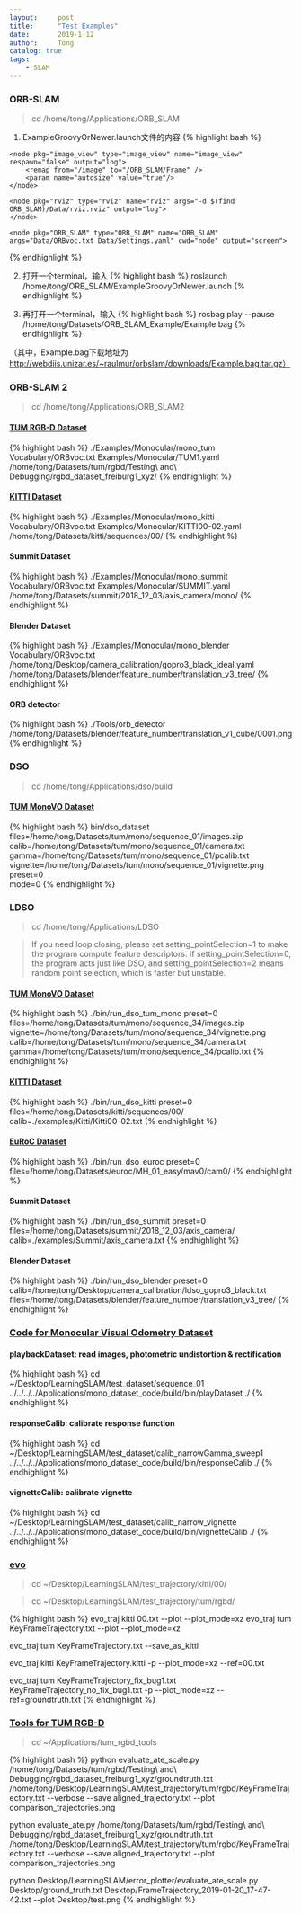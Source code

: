 ```yaml
---
layout:     post
title:      "Test Examples"
date:       2019-1-12
author:     Tong
catalog: true
tags:
    - SLAM
---
```


### ORB-SLAM

> cd /home/tong/Applications/ORB_SLAM

1. ExampleGroovyOrNewer.launch文件的内容
{% highlight bash %}
<launch>

	<node pkg="image_view" type="image_view" name="image_view" respawn="false" output="log">
		<remap from="/image" to="/ORB_SLAM/Frame" />
		<param name="autosize" value="true"/>
	</node>

	<node pkg="rviz" type="rviz" name="rviz" args="-d $(find ORB_SLAM)/Data/rviz.rviz" output="log">
	</node>

 	<node pkg="ORB_SLAM" type="ORB_SLAM" name="ORB_SLAM"  args="Data/ORBvoc.txt Data/Settings.yaml" cwd="node" output="screen">
   </node>

</launch>
{% endhighlight %}

2. 打开一个terminal，输入
{% highlight bash %}
roslaunch /home/tong/ORB_SLAM/ExampleGroovyOrNewer.launch
{% endhighlight %}

3. 再打开一个terminal，输入
{% highlight bash %}
rosbag play --pause /home/tong/Datasets/ORB_SLAM_Example/Example.bag
{% endhighlight %}

（其中，Example.bag下载地址为 http://webdiis.unizar.es/~raulmur/orbslam/downloads/Example.bag.tar.gz）



### ORB-SLAM 2

> cd /home/tong/Applications/ORB_SLAM2

#### [TUM RGB-D Dataset][dataset-tum-rgbd]
{% highlight bash %}
./Examples/Monocular/mono_tum Vocabulary/ORBvoc.txt Examples/Monocular/TUM1.yaml /home/tong/Datasets/tum/rgbd/Testing\ and\ Debugging/rgbd_dataset_freiburg1_xyz/
{% endhighlight %}

#### [KITTI Dataset][dataset-kitti]
{% highlight bash %}
./Examples/Monocular/mono_kitti Vocabulary/ORBvoc.txt Examples/Monocular/KITTI00-02.yaml /home/tong/Datasets/kitti/sequences/00/
{% endhighlight %}

#### Summit Dataset
{% highlight bash %}
./Examples/Monocular/mono_summit Vocabulary/ORBvoc.txt Examples/Monocular/SUMMIT.yaml /home/tong/Datasets/summit/2018_12_03/axis_camera/mono/
{% endhighlight %}

#### Blender Dataset
{% highlight bash %}
./Examples/Monocular/mono_blender Vocabulary/ORBvoc.txt /home/tong/Desktop/camera_calibration/gopro3_black_ideal.yaml /home/tong/Datasets/blender/feature_number/translation_v3_tree/
{% endhighlight %}

#### ORB detector
{% highlight bash %}
./Tools/orb_detector /home/tong/Datasets/blender/feature_number/translation_v1_cube/0001.png
{% endhighlight %}

### DSO

> cd /home/tong/Applications/dso/build

#### [TUM MonoVO Dataset][dataset-tum-mono]
{% highlight bash %}
bin/dso_dataset \
files=/home/tong/Datasets/tum/mono/sequence_01/images.zip \
calib=/home/tong/Datasets/tum/mono/sequence_01/camera.txt \
gamma=/home/tong/Datasets/tum/mono/sequence_01/pcalib.txt \
vignette=/home/tong/Datasets/tum/mono/sequence_01/vignette.png \
preset=0 \
mode=0
{% endhighlight %}

### LDSO

> cd /home/tong/Applications/LDSO

> If you need loop closing, please set setting_pointSelection=1 to make the program compute feature descriptors. If setting_pointSelection=0, the program acts just like DSO, and setting_pointSelection=2 means random point selection, which is faster but unstable.

#### [TUM MonoVO Dataset][dataset-tum-mono]
{% highlight bash %}
./bin/run_dso_tum_mono preset=0 files=/home/tong/Datasets/tum/mono/sequence_34/images.zip vignette=/home/tong/Datasets/tum/mono/sequence_34/vignette.png calib=/home/tong/Datasets/tum/mono/sequence_34/camera.txt gamma=/home/tong/Datasets/tum/mono/sequence_34/pcalib.txt 
{% endhighlight %}

#### [KITTI Dataset][dataset-kitti]
{% highlight bash %}
./bin/run_dso_kitti preset=0 files=/home/tong/Datasets/kitti/sequences/00/ calib=./examples/Kitti/Kitti00-02.txt
{% endhighlight %}

#### [EuRoC Dataset][dataset-euroc]
{% highlight bash %}
./bin/run_dso_euroc preset=0 files=/home/tong/Datasets/euroc/MH_01_easy/mav0/cam0/
{% endhighlight %}

#### Summit Dataset
{% highlight bash %}
./bin/run_dso_summit preset=0 files=/home/tong/Datasets/summit/2018_12_03/axis_camera/ calib=./examples/Summit/axis_camera.txt
{% endhighlight %}

#### Blender Dataset
{% highlight bash %}
./bin/run_dso_blender preset=0 calib=/home/tong/Desktop/camera_calibration/ldso_gopro3_black.txt files=/home/tong/Datasets/blender/feature_number/translation_v3_tree/
{% endhighlight %}


### [Code for Monocular Visual Odometry Dataset][github-tum-mono]

#### playbackDataset: read images, photometric undistortion & rectification
{% highlight bash %}
cd ~/Desktop/LearningSLAM/test_dataset/sequence_01
../../../../Applications/mono_dataset_code/build/bin/playDataset ./
{% endhighlight %}

#### responseCalib: calibrate response function
{% highlight bash %}
cd ~/Desktop/LearningSLAM/test_dataset/calib_narrowGamma_sweep1
../../../../Applications/mono_dataset_code/build/bin/responseCalib ./
{% endhighlight %}

#### vignetteCalib: calibrate vignette
{% highlight bash %}
cd ~/Desktop/LearningSLAM/test_dataset/calib_narrow_vignette
../../../../Applications/mono_dataset_code/build/bin/vignetteCalib ./
{% endhighlight %}

### [evo][github-evo]

> cd ~/Desktop/LearningSLAM/test_trajectory/kitti/00/

> cd ~/Desktop/LearningSLAM/test_trajectory/tum/rgbd/

{% highlight bash %}
evo_traj kitti 00.txt --plot --plot_mode=xz
evo_traj tum KeyFrameTrajectory.txt --plot --plot_mode=xz

evo_traj tum KeyFrameTrajectory.txt --save_as_kitti

evo_traj kitti KeyFrameTrajectory.kitti -p --plot_mode=xz --ref=00.txt

evo_traj tum KeyFrameTrajectory_fix_bug1.txt KeyFrameTrajectory_no_fix_bug1.txt -p --plot_mode=xz --ref=groundtruth.txt
{% endhighlight %}

### [Tools for TUM RGB-D][tools-tum-rgbd]

> cd ~/Applications/tum_rgbd_tools

{% highlight bash %}
python evaluate_ate_scale.py /home/tong/Datasets/tum/rgbd/Testing\ and\ Debugging/rgbd_dataset_freiburg1_xyz/groundtruth.txt /home/tong/Desktop/LearningSLAM/test_trajectory/tum/rgbd/KeyFrameTrajectory.txt --verbose --save aligned_trajectory.txt --plot comparison_trajectories.png

python evaluate_ate.py /home/tong/Datasets/tum/rgbd/Testing\ and\ Debugging/rgbd_dataset_freiburg1_xyz/groundtruth.txt /home/tong/Desktop/LearningSLAM/test_trajectory/tum/rgbd/KeyFrameTrajectory.txt --verbose --save aligned_trajectory.txt --plot comparison_trajectories.png

python Desktop/LearningSLAM/error_plotter/evaluate_ate_scale.py Desktop/ground_truth.txt Desktop/FrameTrajectory_2019-01-20_17-47-42.txt --plot Desktop/test.png
{% endhighlight %}

[dataset-tum-rgbd]: https://vision.in.tum.de/data/datasets/rgbd-dataset/download
[dataset-tum-mono]: https://vision.in.tum.de/data/datasets/mono-dataset
[dataset-kitti]: http://www.cvlibs.net/datasets/kitti/eval_odometry.php
[dataset-euroc]: https://projects.asl.ethz.ch/datasets/doku.php?id=kmavvisualinertialdatasets
[github-tum-mono]: https://github.com/tum-vision/mono_dataset_code
[github-evo]: https://github.com/MichaelGrupp/evo
[tools-tum-rgbd]: https://vision.in.tum.de/data/datasets/rgbd-dataset/tools
